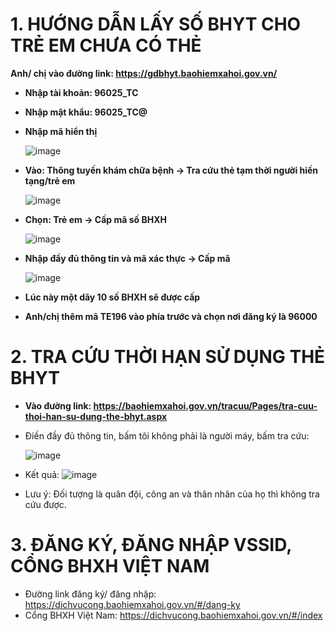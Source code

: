 # 1. HƯỚNG DẪN LẤY SỐ BHYT CHO TRẺ EM CHƯA CÓ THẺ #

**Anh/ chị vào đường link: https://gdbhyt.baohiemxahoi.gov.vn/**

- **Nhập tài khoản: 96025_TC**
- **Nhập mật khẩu: 96025_TC@**
- **Nhập mã hiển thị**

  ![image](https://user-images.githubusercontent.com/82578024/223987031-7311ea59-e73f-4e57-ab19-1e55663669f7.png)

- **Vào: Thông tuyến khám chữa bệnh -> Tra cứu thẻ tạm thời người hiến tạng/trẻ em**

  ![image](https://user-images.githubusercontent.com/82578024/223987305-b14414f0-279c-4289-adf0-761052e58f5e.png)

- **Chọn: Trẻ em -> Cấp mã số BHXH**
 
  ![image](https://user-images.githubusercontent.com/82578024/223987446-29829c93-cdd5-441f-adbd-2cd44d8e99c6.png)

- **Nhập đầy đủ thông tin và mã xác thực -> Cấp mã**

  ![image](https://user-images.githubusercontent.com/82578024/223987570-5e40ab95-ce69-4759-9aaa-0dc2bdac78e8.png)

- **Lúc này một dãy 10 số BHXH sẽ được cấp**
- **Anh/chị thêm mã TE196 vào phía trước và chọn nơi đăng ký là 96000**

# 2. TRA CỨU THỜI HẠN SỬ DỤNG THẺ BHYT #

- **Vào đường link: https://baohiemxahoi.gov.vn/tracuu/Pages/tra-cuu-thoi-han-su-dung-the-bhyt.aspx**
- Điền đầy đủ thông tin, bấm tôi không phải là người máy, bấm tra cứu:

  ![image](https://user-images.githubusercontent.com/82578024/223997048-4b0052e0-40b2-4744-b357-07571eac107e.png)
 - Kết quả:
  ![image](https://user-images.githubusercontent.com/82578024/223997610-b5e14055-ac60-440c-8adb-50a2cb8c3e00.png)

- Lưu ý: Đối tượng là quân đội, công an và thân nhân của họ thì không tra cứu được.

# 3. ĐĂNG KÝ, ĐĂNG NHẬP VSSID, CỔNG BHXH VIỆT NAM #

- Đường link đăng ký/ đăng nhập: https://dichvucong.baohiemxahoi.gov.vn/#/dang-ky
- Cổng BHXH Việt Nam: https://dichvucong.baohiemxahoi.gov.vn/#/index
